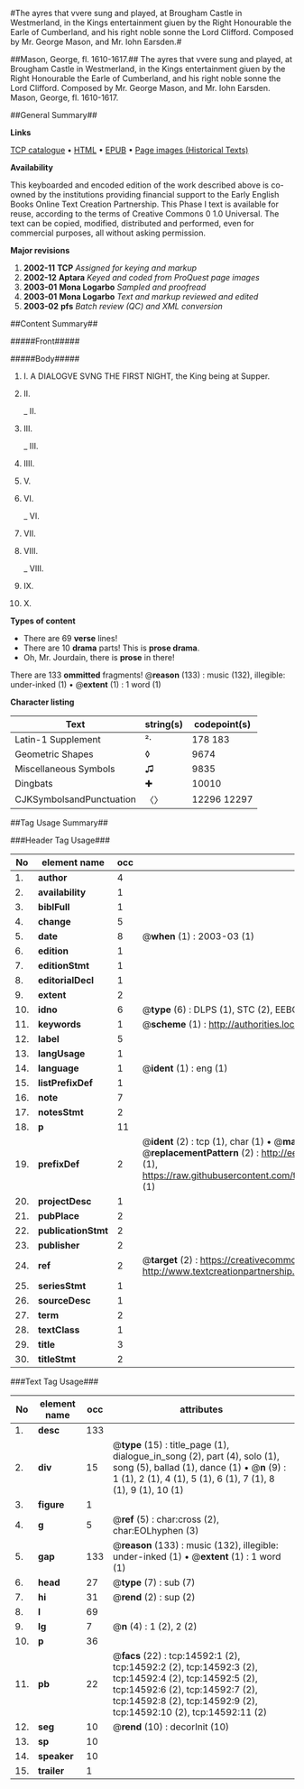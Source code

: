 #The ayres that vvere sung and played, at Brougham Castle in Westmerland, in the Kings entertainment giuen by the Right Honourable the Earle of Cumberland, and his right noble sonne the Lord Clifford. Composed by Mr. George Mason, and Mr. Iohn Earsden.#

##Mason, George, fl. 1610-1617.##
The ayres that vvere sung and played, at Brougham Castle in Westmerland, in the Kings entertainment giuen by the Right Honourable the Earle of Cumberland, and his right noble sonne the Lord Clifford. Composed by Mr. George Mason, and Mr. Iohn Earsden.
Mason, George, fl. 1610-1617.

##General Summary##

**Links**

[TCP catalogue](http://www.ota.ox.ac.uk/tcp/)  • 
[HTML](http://tei.it.ox.ac.uk/tcp/Texts-HTML/free/A07/A07199.html)  • 
[EPUB](http://tei.it.ox.ac.uk/tcp/Texts-EPUB/free/A07/A07199.epub) • 
[Page images (Historical Texts)](https://data.historicaltexts.jisc.ac.uk/view?pubId=eebo-99849445e&pageId=eebo-99849445e-14592-1)

**Availability**

This keyboarded and encoded edition of the
	       work described above is co-owned by the institutions
	       providing financial support to the Early English Books
	       Online Text Creation Partnership. This Phase I text is
	       available for reuse, according to the terms of Creative
	       Commons 0 1.0 Universal. The text can be copied,
	       modified, distributed and performed, even for
	       commercial purposes, all without asking permission.

**Major revisions**

1. __2002-11__ __TCP__ *Assigned for keying and markup*
1. __2002-12__ __Aptara__ *Keyed and coded from ProQuest page images*
1. __2003-01__ __Mona Logarbo__ *Sampled and proofread*
1. __2003-01__ __Mona Logarbo__ *Text and markup reviewed and edited*
1. __2003-02__ __pfs__ *Batch review (QC) and XML conversion*

##Content Summary##

#####Front#####

#####Body#####

1. I.
A DIALOGVE SVNG THE FIRST NIGHT,
the King being at Supper.

1. II.

    _ II.

1. III.

    _ III.

1. IIII.

1. V.

1. VI.

    _ VI.

1. VII.

1. VIII.

    _ VIII.

1. IX.

1. X.

**Types of content**

  * There are 69 **verse** lines!
  * There are 10 **drama** parts! This is **prose drama**.
  * Oh, Mr. Jourdain, there is **prose** in there!

There are 133 **ommitted** fragments! 
 @__reason__ (133) : music (132), illegible: under-inked (1)  •  @__extent__ (1) : 1 word (1)

**Character listing**


|Text|string(s)|codepoint(s)|
|---|---|---|
|Latin-1 Supplement|²·|178 183|
|Geometric Shapes|◊|9674|
|Miscellaneous Symbols|♫|9835|
|Dingbats|✚|10010|
|CJKSymbolsandPunctuation|〈〉|12296 12297|

##Tag Usage Summary##

###Header Tag Usage###

|No|element name|occ|attributes|
|---|---|---|---|
|1.|__author__|4||
|2.|__availability__|1||
|3.|__biblFull__|1||
|4.|__change__|5||
|5.|__date__|8| @__when__ (1) : 2003-03 (1)|
|6.|__edition__|1||
|7.|__editionStmt__|1||
|8.|__editorialDecl__|1||
|9.|__extent__|2||
|10.|__idno__|6| @__type__ (6) : DLPS (1), STC (2), EEBO-CITATION (1), PROQUEST (1), VID (1)|
|11.|__keywords__|1| @__scheme__ (1) : http://authorities.loc.gov/ (1)|
|12.|__label__|5||
|13.|__langUsage__|1||
|14.|__language__|1| @__ident__ (1) : eng (1)|
|15.|__listPrefixDef__|1||
|16.|__note__|7||
|17.|__notesStmt__|2||
|18.|__p__|11||
|19.|__prefixDef__|2| @__ident__ (2) : tcp (1), char (1)  •  @__matchPattern__ (2) : ([0-9\-]+):([0-9IVX]+) (1), (.+) (1)  •  @__replacementPattern__ (2) : http://eebo.chadwyck.com/downloadtiff?vid=$1&page=$2 (1), https://raw.githubusercontent.com/textcreationpartnership/Texts/master/tcpchars.xml#$1 (1)|
|20.|__projectDesc__|1||
|21.|__pubPlace__|2||
|22.|__publicationStmt__|2||
|23.|__publisher__|2||
|24.|__ref__|2| @__target__ (2) : https://creativecommons.org/publicdomain/zero/1.0/ (1), http://www.textcreationpartnership.org/docs/. (1)|
|25.|__seriesStmt__|1||
|26.|__sourceDesc__|1||
|27.|__term__|2||
|28.|__textClass__|1||
|29.|__title__|3||
|30.|__titleStmt__|2||


###Text Tag Usage###

|No|element name|occ|attributes|
|---|---|---|---|
|1.|__desc__|133||
|2.|__div__|15| @__type__ (15) : title_page (1), dialogue_in_song (2), part (4), solo (1), song (5), ballad (1), dance (1)  •  @__n__ (9) : 1 (1), 2 (1), 4 (1), 5 (1), 6 (1), 7 (1), 8 (1), 9 (1), 10 (1)|
|3.|__figure__|1||
|4.|__g__|5| @__ref__ (5) : char:cross (2), char:EOLhyphen (3)|
|5.|__gap__|133| @__reason__ (133) : music (132), illegible: under-inked (1)  •  @__extent__ (1) : 1 word (1)|
|6.|__head__|27| @__type__ (7) : sub (7)|
|7.|__hi__|31| @__rend__ (2) : sup (2)|
|8.|__l__|69||
|9.|__lg__|7| @__n__ (4) : 1 (2), 2 (2)|
|10.|__p__|36||
|11.|__pb__|22| @__facs__ (22) : tcp:14592:1 (2), tcp:14592:2 (2), tcp:14592:3 (2), tcp:14592:4 (2), tcp:14592:5 (2), tcp:14592:6 (2), tcp:14592:7 (2), tcp:14592:8 (2), tcp:14592:9 (2), tcp:14592:10 (2), tcp:14592:11 (2)|
|12.|__seg__|10| @__rend__ (10) : decorInit (10)|
|13.|__sp__|10||
|14.|__speaker__|10||
|15.|__trailer__|1||

